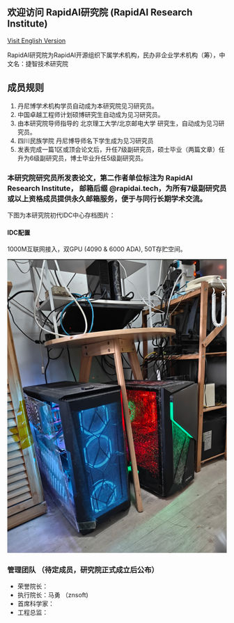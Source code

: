 
## 欢迎访问 RapidAI研究院 (RapidAI Research Institute)

[Visit English Version](index_en.md)


RapidAI研究院为RapidAI开源组织下属学术机构，民办非企业学术机构（筹），中文名：捷智技术研究院
## 成员规则 
1. 丹尼博学术机构学员自动成为本研究院见习研究员。
2. 中国卓越工程师计划硕博研究生自动成为见习研究员。
3. 由本研究院导师指导的 北京理工大学/北京邮电大学 研究生，自动成为见习研究员。
4. 四川民族学院 丹尼博导师名下学生成为见习研究员
5. 发表完成一篇1区或顶会论文后，升任7级副研究员，硕士毕业（两篇文章）任升为6级副研究员，博士毕业升任5级副研究员。

### 本研究院研究员所发表论文，第二作者单位标注为 RapidAI Research Institute， 邮箱后缀 @rapidai.tech，为所有7级副研究员或以上资格成员提供永久邮箱服务，便于与同行长期学术交流。


下图为本研究院初代IDC中心存档图片：

#### IDC配置
1000M互联网接入，双GPU (4090 & 6000 ADA), 50T存贮空间。

![image size](images/IDC-V1.png)



### 管理团队 （待定成员，研究院正式成立后公布）
- 荣誉院长：
- 执行院长：马勇 （znsoft)
- 首席科学家：
- 工程总监：
